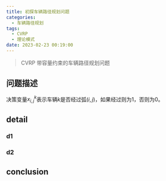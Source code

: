 ```yaml
---
title: 初探车辆路径规划问题
categories:
  - 车辆路径规划
tags:
  - CVRP
  - 理论模式
date: 2023-02-23 00:19:00
---
```

>CVRP 带容量约束的车辆路径规划问题

## 问题描述
决策变量$x_{i,j}^{k}$表示车辆$k$是否经过弧$(i,j)$，如果经过则为1，否则为0。



## detail
 
### d1

### d2


## conclusion
